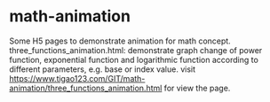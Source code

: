 # math-animation
Some H5 pages to demonstrate animation for math concept.
three_functions_animation.html: demonstrate graph change of power function, exponential function and logarithmic function according to different parameters, e.g. base or index value.  visit https://www.tigao123.com/GIT/math-animation/three_functions_animation.html for view the page.
